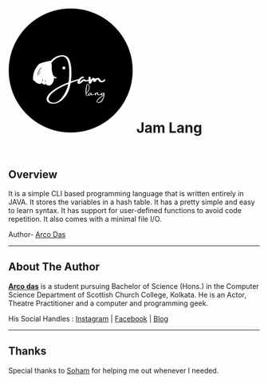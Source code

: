 <br>
  <h1 >
    <img src="resources/logo.png" alt="logo" width="250" >
    Jam Lang
  <br>
  <br>
</h1>

## Overview

It is a simple CLI based programming language that is written entirely in JAVA. It stores the variables in a hash table. It has a pretty simple and easy to learn syntax.  It has support for user-defined functions to avoid code repetition. It also comes with a minimal file I/O.

Author- [Arco Das](https://www.instagram.com/thearcodas)

---

## About The Author

[**Arco das**](https://github.com/thearcodas/) is a student pursuing Bachelor of Science (Hons.) in the Computer Science Department of Scottish Church College, Kolkata. He is an Actor, Theatre Practitioner and a computer and programming geek.

His Social Handles : [Instagram](https://www.instagram.com/thearcodas) | [Facebook](https://www.facebook.com/thearcodas) | [Blog](https://www.thearcodas.wordpress.com)

---
## Thanks

Special thanks to [Soham](https://github.com/SohamMalakar/) for helping me out whenever I needed.